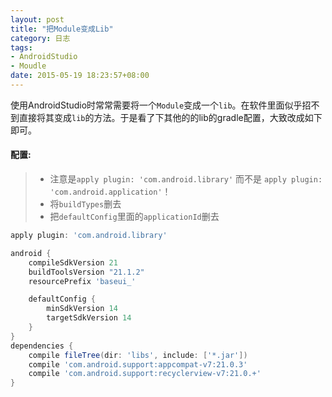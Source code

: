 ```yaml
---
layout: post
title: "把Module变成Lib"
category: 日志
tags: 
- AndroidStudio
- Moudle
date: 2015-05-19 18:23:57+08:00
---
```


使用AndroidStudio时常常需要将一个`Module`变成一个`lib`。在软件里面似乎招不到直接将其变成`lib`的方法。于是看了下其他的的lib的gradle配置，大致改成如下即可。

#### 配置:
> - 注意是`apply plugin: 'com.android.library'` 而不是 `apply plugin: 'com.android.application'`！
> - 将`buildTypes`删去
> - 把`defaultConfig`里面的`applicationId`删去


```gradle
apply plugin: 'com.android.library'

android {
    compileSdkVersion 21
    buildToolsVersion "21.1.2"
    resourcePrefix 'baseui_'

    defaultConfig {
        minSdkVersion 14
        targetSdkVersion 14
    }
}
dependencies {
    compile fileTree(dir: 'libs', include: ['*.jar'])
    compile 'com.android.support:appcompat-v7:21.0.3'
    compile 'com.android.support:recyclerview-v7:21.0.+'
}
```
